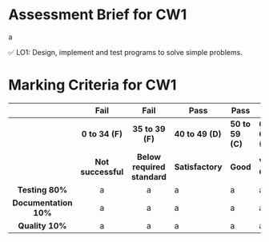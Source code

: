 # Assessment Brief for CW1 
a

✅ LO1: Design, implement and test programs to solve simple problems.

# Marking Criteria for CW1 

|  | Fail | Fail | Pass | Pass | Pass | Pass | Pass |
| :---: | :---: | :---: | ---- | ---- | ---- | ---- | ---- |
|  | **0 to 34 (F)** | **35 to 39 (F)** | **40 to 49 (D)** | **50 to 59 (C)** | **60 to 69 (B)** | **70 to 79 (A)** | **80 to 100 (A)** |
|  | **Not successful**| **Below required standard** | **Satisfactory** | **Good** | **Very Good** | **Excellent** | **Outstanding** |
| **Testing 80%** | a | a | a | a | a | a | a |
| **Documentation 10%** | a| a | a | a | a| a | a |
| **Quality 10%** | a| a | a | a| a | a | a |



